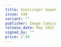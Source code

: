 ```yaml
---
title: Gunslinger Spawn
issue: 43A
variant: ""
publisher: Image Comics
release_date: May 2025
signed_by: ""
price: 2.99
---
```

